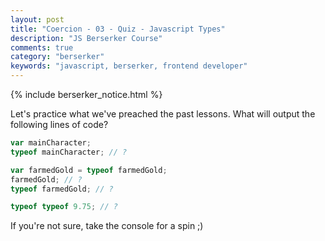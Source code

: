 ```yaml
---
layout: post
title: "Coercion - 03 - Quiz - Javascript Types"
description: "JS Berserker Course"
comments: true
category: "berserker"
keywords: "javascript, berserker, frontend developer"
---
```


{% include berserker_notice.html %}

Let's practice what we've preached the past lessons. What will output the following lines of code?

```javascript
var mainCharacter;
typeof mainCharacter; // ?

var farmedGold = typeof farmedGold;
farmedGold; // ?
typeof farmedGold; // ?

typeof typeof 9.75; // ?
```

<div class="divider"></div>

If you're not sure, take the console for a spin ;)

